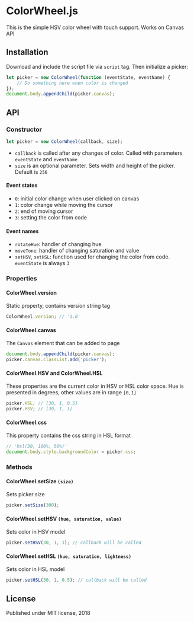 # ColorWheel.js

This is the simple HSV color wheel with touch support. Works on Canvas API

## Installation
Download and include the script file via `script` tag. Then initialize a picker:
```javascript
let picker = new ColorWheel(function (eventState, eventName) {
    // Do something here when color is changed
});
document.body.appendChild(picker.canvas);
```

## API

### Constructor
```javascript
let picker = new ColorWheel(callback, size);
```
 - `callback` is called after any changes of color. Called with parameters `eventState` and `eventName`
 - `size` is an optional parameter. Sets width and height of the picker. Default is `256`
 
#### Event states
 - `0`: initial color change when user clicked on canvas
 - `1`: color change while moving the cursor
 - `2`: end of moving cursor
 - `3`: setting the color from code
 
#### Event names
 - `rotateHue`: handler of changing hue
 - `moveTone`: handler of changing saturation and value
 - `setHSV`, `setHSL`: function used for changing the color from code. `eventState` is always `3`
 
### Properties

#### ColorWheel.version
Static property, contains version string tag
```javascript
ColorWheel.version; // '1.0'
```

#### ColorWheel.canvas
The `Canvas` element that can be added to page
```javascript
document.body.appendChild(picker.canvas);
picker.canvas.classList.add('picker');
```

#### ColorWheel.HSV and ColorWheel.HSL
These properties are the current color in HSV or HSL color space. Hue is presented in degrees, other values are in range `[0,1]`
```javascript
picker.HSL; // [30, 1, 0.5]
picker.HSV; // [30, 1, 1]
```

#### ColorWheel.css
This property contains the css string in HSL format
```javascript
// 'hsl(30, 100%, 50%)'
document.body.style.backgroundColor = picker.css;
```

### Methods

#### ColorWheel.setSize `(size)`
Sets picker size
```javascript
picker.setSize(300);
```

#### ColorWheel.setHSV `(hue, saturation, value)`
Sets color in HSV model
```javascript
picker.setHSV(30, 1, 1); // callback will be called
```

#### ColorWheel.setHSL `(hue, saturation, lightness)`
Sets color in HSL model
```javascript
picker.setHSL(30, 1, 0.5); // callback will be called
```

## License
Published under MIT license, 2018